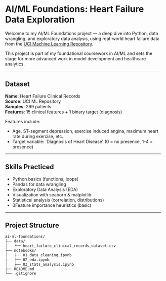 # AI/ML Foundations: Heart Failure Data Exploration 

Welcome to my AI/ML Foundations project — a deep dive into Python, data wrangling, and exploratory data analysis, using real-world heart failure data from the [UCI Machine Learning Repository](https://archive.ics.uci.edu/dataset/519/heart+failure+clinical+records).

This project is part of my foundational coursework in AI/ML and sets the stage for more advanced work in model development and healthcare analytics.

---

## Dataset

**Name**: Heart Failure Clinical Records  
**Source**: UCI ML Repository  
**Samples**: 299 patients  
**Features**: 15 clinical features + 1 binary target (diagnosis)

Features include:
- Age, ST-segment depression, exercise induced angina, maximum heart rate during exercise, etc.
- Target variable: 'Diagnosis of Heart Disease' (0 = no presence, 1-4 = presence)

---

## Skills Practiced

- Python basics (functions, loops)
- Pandas for data wrangling
- Exploratory Data Analysis (EDA)
- Visualization with seaborn & matplotlib
- Statistical analysis (correlation, distributions)
- 0Feature importance heuristics (basic)

---

## Project Structure

```bash
ai-ml-foundations/
├── data/
│   └── heart_failure_clinical_records_dataset.csv
├── notebooks/
│   ├── 01_data_cleaning.ipynb
│   ├── 02_eda.ipynb
│   ├── 03_stats_analysis.ipynb
├── README.md
└── .gitignore
